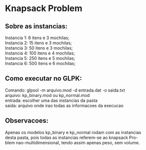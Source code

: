 # Knapsack Problem

## Sobre as instancias:<br>
Instancia 1: 6 itens e 3 mochilas;<br>
Instancia 2: 15 itens e 3 mochilas;<br>
Instancia 3: 50 itens e 3 mochilas;<br>
Instancia 4: 100 itens e 4 mochilas;<br>
Instancia 5: 250 itens e 5 mochilas;<br>
Instancia 6: 500 itens e 6 mochilas;<br>

## Como executar no GLPK:<br>
Comando: glpsol -m arquivo.mod -d entrada.dat -o saida.txt<br>
arquivo: kp_binary.mod ou kp_normal.mod<br>
entrada: escolher uma das instancias da pasta<br>
saida: arquivo onde irao todas as informacoes da execucao<br>

## Observacoes:<br>
Apenas os modelos kp_binary e kp_normal rodam com as instancias<br>
desta pasta, pois todas as instancias referem-se ao knapsack Pro-<br>
blem nao-multidimensional, tendo assim apenas peso, sem volume.
